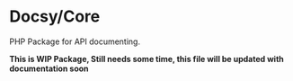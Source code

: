 # Docsy/Core
PHP Package for API documenting.

**This is WIP Package, Still needs some time, this file will be updated with documentation soon**